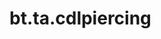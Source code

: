 <div itemscope itemtype="http://developers.google.com/ReferenceObject">
<meta itemprop="name" content="bt.ta.cdlpiercing" />
<meta itemprop="path" content="Stable" />
</div>

# bt.ta.cdlpiercing

<!-- Insert buttons and diff -->

<table class="tfo-notebook-buttons tfo-api nocontent" align="left">

</table>





<pre class="devsite-click-to-copy prettyprint lang-py tfo-signature-link">
<code>bt.ta.cdlpiercing(
    *args, **kwargs
) -> np.array
</code></pre>



<!-- Placeholder for "Used in" -->
